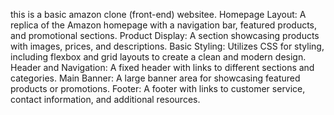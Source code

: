 this is a basic amazon clone (front-end) websitee.
Homepage Layout: A replica of the Amazon homepage with a navigation bar, featured products, and promotional sections.
Product Display: A section showcasing products with images, prices, and descriptions.
Basic Styling: Utilizes CSS for styling, including flexbox and grid layouts to create a clean and modern design.
Header and Navigation: A fixed header with links to different sections and categories.
Main Banner: A large banner area for showcasing featured products or promotions.
Footer: A footer with links to customer service, contact information, and additional resources.
